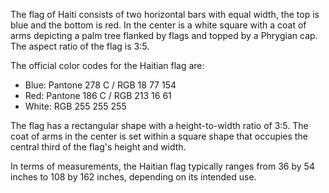 The flag of Haiti consists of two horizontal bars with equal width, the top is blue and the bottom is red. In the center is a white square with a coat of arms depicting a palm tree flanked by flags and topped by a Phrygian cap. The aspect ratio of the flag is 3:5. 

The official color codes for the Haitian flag are:
- Blue: Pantone 278 C / RGB 18 77 154
- Red: Pantone 186 C / RGB 213 16 61
- White: RGB 255 255 255

The flag has a rectangular shape with a height-to-width ratio of 3:5. The coat of arms in the center is set within a square shape that occupies the central third of the flag's height and width.

In terms of measurements, the Haitian flag typically ranges from 36 by 54 inches to 108 by 162 inches, depending on its intended use.